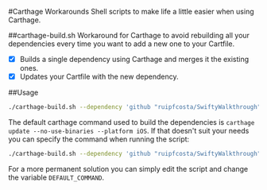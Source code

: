 #Carthage Workarounds
Shell scripts to make life a little easier when using Carthage.

##carthage-build.sh
Workaround for Carthage to avoid rebuilding all your dependencies every time you want to add a new one to your Cartfile.

- [x] Builds a single dependency using Carthage and merges it the existing ones.
- [x] Updates your Cartfile with the new dependency.

##Usage

```bash
./carthage-build.sh --dependency 'github "ruipfcosta/SwiftyWalkthrough"'
```

The default carthage command used to build the dependencies is ```carthage update --no-use-binaries --platform iOS```. If that doesn't suit your needs you can specify the command when running the script:

```bash
./carthage-build.sh --dependency 'github "ruipfcosta/SwiftyWalkthrough"' --command "carthage update"
```

For a more permanent solution you can simply edit the script and change the variable ```DEFAULT_COMMAND```.

